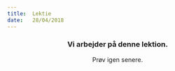 ```yaml
---
title:  Lektie
date:   28/04/2018
---
```


### <center>Vi arbejder på denne lektion.</center>
<center>Prøv igen senere.</center>